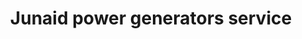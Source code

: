 ---
title: "Junaid power generators service"
url: /karachi/junaid-power-generators-service/
shop: electronics
---